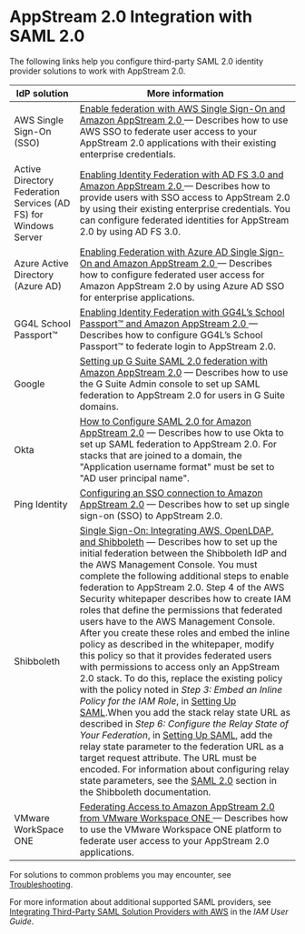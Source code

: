 # AppStream 2\.0 Integration with SAML 2\.0<a name="external-identity-providers-further-info"></a>

The following links help you configure third\-party SAML 2\.0 identity provider solutions to work with AppStream 2\.0\.


| IdP solution | More information | 
| --- | --- | 
| AWS Single Sign\-On \(SSO\) |  [ Enable federation with AWS Single Sign\-On and Amazon AppStream 2\.0 ](https://aws.amazon.com/blogs/desktop-and-application-streaming/enable-federation-with-aws-single-sign-on-and-amazon-appstream-2-0/) — Describes how to use AWS SSO to federate user access to your AppStream 2\.0 applications with their existing enterprise credentials\. | 
| Active Directory Federation Services \(AD FS\) for Windows Server |  [ Enabling Identity Federation with AD FS 3\.0 and Amazon AppStream 2\.0 ](https://aws.amazon.com/blogs/compute/enabling-identity-federation-with-ad-fs-3-0-and-amazon-appstream-2-0/) — Describes how to provide users with SSO access to AppStream 2\.0 by using their existing enterprise credentials\. You can configure federated identities for AppStream 2\.0 by using AD FS 3\.0\.  | 
| Azure Active Directory \(Azure AD\) |  [Enabling Federation with Azure AD Single Sign\-On and Amazon AppStream 2\.0 ](https://aws.amazon.com/blogs/desktop-and-application-streaming/enabling-federation-with-azure-ad-single-sign-on-and-amazon-appstream-2-0/) — Describes how to configure federated user access for Amazon AppStream 2\.0 by using Azure AD SSO for enterprise applications\. | 
| GG4L School Passport™ |  [Enabling Identity Federation with GG4L’s School Passport™ and Amazon AppStream 2\.0 ](https://sso.gg4l.com/docs/#/appstream) — Describes how to configure GG4L’s School Passport™ to federate login to AppStream 2\.0\.  | 
| Google |  [Setting up G Suite SAML 2\.0 federation with Amazon AppStream 2\.0](https://aws.amazon.com/blogs/desktop-and-application-streaming/setting-up-g-suite-saml-2-0-federation-with-amazon-appstream-2-0/) — Describes how to use the G Suite Admin console to set up SAML federation to AppStream 2\.0 for users in G Suite domains\.  | 
| Okta |  [How to Configure SAML 2\.0 for Amazon AppStream 2\.0](http://saml-doc.okta.com/SAML_Docs/How-to-Configure-SAML-2.0-for-Amazon-AppStream-2-0.html) — Describes how to use Okta to set up SAML federation to AppStream 2\.0\. For stacks that are joined to a domain, the "Application username format" must be set to "AD user principal name"\. | 
| Ping Identity |  [Configuring an SSO connection to Amazon AppStream 2\.0](https://support.pingidentity.com/s/article/Configuring-an-SSO-connection-to-Amazon-AppStream-2-0) — Describes how to set up single sign\-on \(SSO\) to AppStream 2\.0\. | 
| Shibboleth |  [Single Sign\-On: Integrating AWS, OpenLDAP, and Shibboleth](https://aws.amazon.com/blogs/security/new-whitepaper-single-sign-on-integrating-aws-openldap-and-shibboleth/) — Describes how to set up the initial federation between the Shibboleth IdP and the AWS Management Console\. You must complete the following additional steps to enable federation to AppStream 2\.0\. Step 4 of the AWS Security whitepaper describes how to create IAM roles that define the permissions that federated users have to the AWS Management Console\. After you create these roles and embed the inline policy as described in the whitepaper, modify this policy so that it provides federated users with permissions to access only an AppStream 2\.0 stack\. To do this, replace the existing policy with the policy noted in *Step 3: Embed an Inline Policy for the IAM Role*, in [Setting Up SAML](external-identity-providers-setting-up-saml.md)\.When you add the stack relay state URL as described in *Step 6: Configure the Relay State of Your Federation*, in [Setting Up SAML](external-identity-providers-setting-up-saml.md), add the relay state parameter to the federation URL as a target request attribute\. The URL must be encoded\. For information about configuring relay state parameters, see the [SAML 2\.0](https://wiki.shibboleth.net/confluence/display/IDP30/UnsolicitedSSOConfiguration#UnsolicitedSSOConfiguration-SAML2.0) section in the Shibboleth documentation\.  | 
| VMware WorkSpace ONE |  [Federating Access to Amazon AppStream 2\.0 from VMware Workspace ONE ](https://aws.amazon.com/blogs/desktop-and-application-streaming/federating-access-to-amazon-appstream-2-0-from-vmware-workspace-one/) — Describes how to use the VMware Workspace ONE platform to federate user access to your AppStream 2\.0 applications\.  | 

For solutions to common problems you may encounter, see [Troubleshooting](troubleshooting.md)\.

For more information about additional supported SAML providers, see [Integrating Third\-Party SAML Solution Providers with AWS](https://docs.aws.amazon.com/IAM/latest/UserGuide/id_roles_providers_saml_3rd-party.html) in the *IAM User Guide*\.